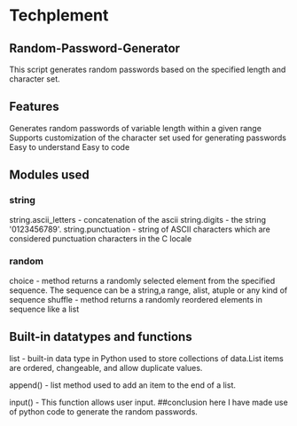 # Techplement
## Random-Password-Generator
This script generates random passwords based on the specified length and character set.

## Features
Generates random passwords of variable length within a given range
Supports customization of the character set used for generating passwords
Easy to understand
Easy to code

## Modules used

### string
string.ascii_letters - concatenation of the ascii
string.digits - the string '0123456789'.
string.punctuation - string of ASCII characters which are considered punctuation characters in the C locale

### random

choice - method returns a randomly selected element from the specified sequence. The sequence can be a string,a range, alist, atuple or any kind of sequence
shuffle - method returns a randomly reordered elements in sequence like a list


## Built-in datatypes and functions
list - built-in data type in Python used to store collections of data.List items are ordered, changeable, and allow duplicate values.

append() - list method used to add an item to the end of a list.

input() - This function allows user input.
##conclusion
here I have made use of python code to generate the random passwords.
